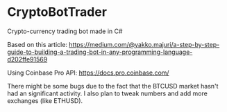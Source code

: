 # CryptoBotTrader
Crypto-currency trading bot made in C#

Based on this article: 
https://medium.com/@yakko.majuri/a-step-by-step-guide-to-building-a-trading-bot-in-any-programming-language-d202ffe91569

Using Coinbase Pro API: 
https://docs.pro.coinbase.com/

There might be some bugs due to the fact that the BTCUSD market hasn't had an significant activity. I also plan to tweak numbers and add more exchanges (like ETHUSD).

